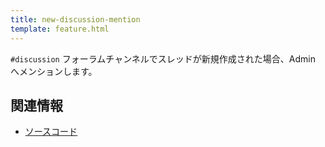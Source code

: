 ```yaml
---
title: new-discussion-mention
template: feature.html
---
```


`#discussion` フォーラムチャンネルでスレッドが新規作成された場合、Admin へメンションします。

## 関連情報

- [ソースコード](https://github.com/jaoafa/jaotan.ts/blob/master/src/events/new-discussion-mention.ts)
